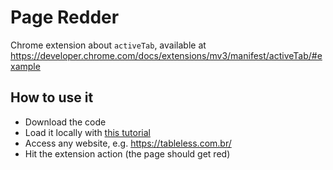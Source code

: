 # Page Redder

Chrome extension about `activeTab`, available at https://developer.chrome.com/docs/extensions/mv3/manifest/activeTab/#example

## How to use it

- Download the code
- Load it locally with [this tutorial](https://developer.chrome.com/docs/extensions/mv3/getstarted/development-basics/#load-unpacked)
- Access any website, e.g. https://tableless.com.br/
- Hit the extension action (the page should get red)
